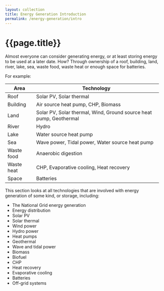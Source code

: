 ```yaml
---
layout: collection
title: Energy Generation Introduction
permalink: /energy-generation/intro
---
```


# {{page.title}}

Almost everyone can consider generating energy, or at least storing energy to be used at a later date. How? Through ownership of a roof, building, land, river, lake, sea, waste food, waste heat or enough space for batteries.

For example:

Area | Technology
---- | ----
Roof | Solar PV, Solar thermal
Building | Air source heat pump, CHP, Biomass
Land | Solar PV, Solar thermal, Wind, Ground source heat pump, Geothermal
River | Hydro
Lake | Water source heat pump
Sea | Wave power, Tidal power, Water source heat pump
Waste food | Anaerobic digestion
Waste heat | CHP, Evaporative cooling, Heat recovery
Space | Batteries


This section looks at all technologies that are involved with energy generation of some kind, or storage, including:
 - The National Grid energy generation
 - Energy distribution
 - Solar PV
 - Solar thermal
 - Wind power
 - Hydro power
 - Heat pumps
 - Geothermal
 - Wave and tidal power
 - Biomass
 - Biofuel
 - CHP
 - Heat recovery
 - Evaporative cooling
 - Batteries
 - Off-grid systems

